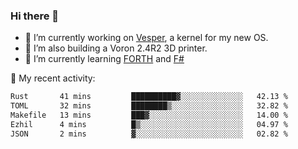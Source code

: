### Hi there 👋

<!--
**berkus/berkus** is a ✨ _special_ ✨ repository because its `README.md` (this file) appears on your GitHub profile.

Here are some ideas to get you started:

- 🔭 I’m currently working on ...
- 🌱 I’m currently learning ...
- 👯 I’m looking to collaborate on ...
- 🤔 I’m looking for help with ...
- 💬 Ask me about ...
- 📫 How to reach me: ...
- 😄 Pronouns: ...
- ⚡ Fun fact: ...
-->

- 🔭 I’m currently working on [Vesper](https://github.com/metta-systems/vesper), a kernel for my new OS.
- 🔭 I’m also building a Voron 2.4R2 3D printer.
- 🌱 I’m currently learning [FORTH](http://forth.com/starting-forth/) and [F#](https://fsharpforfunandprofit.com/)

💼 My recent activity:

<!--START_SECTION:waka-->

```txt
Rust       41 mins         ██████████▓░░░░░░░░░░░░░░   42.13 %
TOML       32 mins         ████████▒░░░░░░░░░░░░░░░░   32.82 %
Makefile   13 mins         ███▓░░░░░░░░░░░░░░░░░░░░░   14.00 %
Ezhil      4 mins          █▒░░░░░░░░░░░░░░░░░░░░░░░   04.97 %
JSON       2 mins          ▓░░░░░░░░░░░░░░░░░░░░░░░░   02.82 %
```

<!--END_SECTION:waka-->
